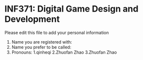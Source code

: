 # INF371: Digital Game Design and Development

Please edit this file to add your personal information
1. Name you are registered with: 
2. Name you prefer to be called: 
3. Pronouns: 
1.qinheqi
2.Zhuofan Zhao
3.Zhuofan Zhao
